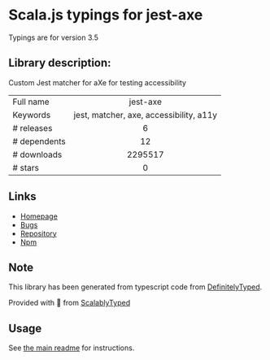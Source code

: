 
# Scala.js typings for jest-axe

Typings are for version 3.5

## Library description:
Custom Jest matcher for aXe for testing accessibility

|                    |                 |
| ------------------ | :-------------: |
| Full name          | jest-axe |
| Keywords           | jest, matcher, axe, accessibility, a11y |
| # releases         | 6 |
| # dependents       | 12 |
| # downloads        | 2295517 |
| # stars            | 0 |

## Links
- [Homepage](https://github.com/nickcolley/jest-axe#readme)
- [Bugs](https://github.com/nickcolley/jest-axe/issues)
- [Repository](https://github.com/nickcolley/jest-axe)
- [Npm](https://www.npmjs.com/package/jest-axe)
    


## Note
This library has been generated from typescript code from [DefinitelyTyped](https://definitelytyped.org).

Provided with :purple_heart: from [ScalablyTyped](https://github.com/oyvindberg/ScalablyTyped)

## Usage
See [the main readme](../../readme.md) for instructions.


